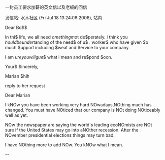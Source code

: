 一封员工要求加薪的英文信以及老板的回信

发信站: 水木社区 (Fri Jul 18 13:24:06 2008), 站内



Dear Bo$$

In thi$ life, we all need $ome thing mo$t de$perately. I think you $hould be under$tanding of the need$ of u$ .  worker$ who have given $o much $upport including $weat and $ervice to your company.

I am   $ure you will gue$$ what I mean and re$pond   $oon.

Your$   $incerely,

Marian $hih







reply to her request



Dear Marian

I kNOw you have been working very hard.NOwadays,NOthing much has changed. You must have NOticed that our company is NOt doing NOticeably well as yet.

NOw the newspaper are saying the world`s leading ecoNOmists are NOt sure if the United States may go into aNOther recession. After the NOvember presidential elections things may turn bad.

I have NOthing more to add NOw. You kNOw what I mean.

--


